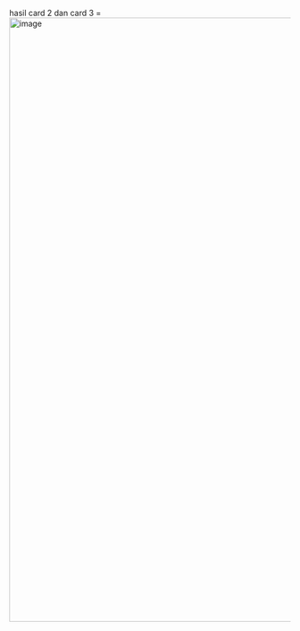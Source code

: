 hasil card 2 dan card 3 = <img width="1920" height="1080" alt="image" src="https://github.com/user-attachments/assets/0d3e9903-0c56-4824-80ea-db0cabb924c2" />

